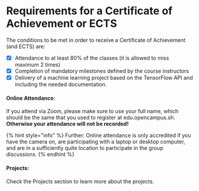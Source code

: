 # Requirements for a Certificate of Achievement or ECTS

The conditions to be met in order to receive a Certificate of Achievement (and ECTS) are:

* [x] Attendance to at least 80% of the classes (it is allowed to miss maximum 2 times)
* [x] Completion of mandatory milestones defined by the course instructors
* [x] Delivery of a machine learning project based on the TensorFlow API and including the needed documentation.

#### Online Attendance:

If you attend via Zoom, please make sure to use your full name, which should be the same that you used to register at edu.opencampus.sh. **Otherwise your attendance will not be recorded!**

{% hint style="info" %}
Further: Online attendance is only accredited if you have the camera on, are participating with a laptop or desktop computer, and are in a sufficiently quite location to participate in the group discussions.
{% endhint %}

#### Projects:

Check the Projects section to learn more about the projects.
